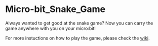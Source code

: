 # Micro-bit_Snake_Game

Always wanted to get good at the snake game? Now you can carry the game anywhere with you on your micro:bit!

For more instuctions on how to play the game, please check the [wiki](https://github.com/chrace-sun/Micro-bit_Snake_Game/wiki).

